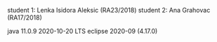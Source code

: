 student 1: Lenka Isidora Aleksic (RA23/2018)
student 2: Ana Grahovac (RA17/2018)

java 11.0.9 2020-10-20 LTS
eclipse 2020-09 (4.17.0)